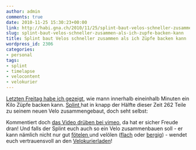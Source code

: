 ```yaml
---
author: admin
comments: true
date: 2010-11-25 15:30:23+00:00
link: http://habi.gna.ch/2010/11/25/splint-baut-velos-schneller-zusammen-als-ich-zupfe-backen-kann/
slug: splint-baut-velos-schneller-zusammen-als-ich-zupfe-backen-kann
title: Splint baut Velos schneller zusammen als ich Züpfe backen kann
wordpress_id: 2306
categories:
- personal
tags:
- splint
- timelapse
- velocontent
- velokurier
---
```


[Letzten Freitag habe ich gezeigt](http://habi.gna.ch/2010/11/19/avatarday2010/), wie mann innerhalb eineinhalb Minuten ein Kilo Züpfe backen kann. [Splint ](http://www.splint.ch)hat in knapp der Hälfte dieser Zeit 262 Teile zu seinem neuen Velo zusammengebaut, doch seht selbst:



Kommentiert doch [das Video drüben bei vimeo](http://vimeo.com/17061067), da hat er sicher Freude dran!
Und falls der Splint euch auch so ein Velo zusammenbauen soll - er kann nämlich nicht nur gut [fötelen ](http://www.splint.ch/)und velölen ([flach](http://velokurierbern.ch/) oder [bergig](http://www.piratesplint.ch/)) - wendet euch vertrauensvoll an den [Velokurierladen](http://www.velokurierladen.ch/)!

